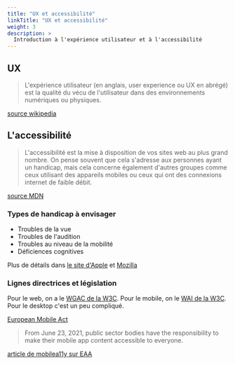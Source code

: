 ```yaml
---
title: "UX et accessibilité"
linkTitle: "UX et accessibilité"
weight: 3
description: >
  Introduction à l'expérience utilisateur et à l'accessibilité
---
```


## UX

> L'expérience utilisateur (en anglais, user experience ou UX en abrégé) est la qualité du vécu de l'utilisateur dans des environnements numériques ou physiques.

[source wikipedia](https://fr.wikipedia.org/wiki/Exp%C3%A9rience_utilisateur)

## L'accessibilité

> L'accessibilité est la mise à disposition de vos sites web au plus grand nombre. On pense souvent que cela s'adresse aux personnes ayant un handicap, mais cela concerne également d'autres groupes comme ceux utilisant des appareils mobiles ou ceux qui ont des connexions internet de faible débit.

[source MDN](https://developer.mozilla.org/en-US/docs/Learn/Accessibility/What_is_accessibility)

### Types de handicap à envisager

- Troubles de la vue
- Troubles de l'audition
- Troubles au niveau de la mobilité
- Déficiences cognitives

Plus de détails dans [le site d'Apple](https://developer.apple.com/accessibility/) et [Mozilla](https://developer.mozilla.org/fr/docs/Learn/Accessibility/What_is_accessibility#quel_genre_de_handicap_devons_nous_envisager)

### Lignes directrices et législation

Pour le web, on a le [WGAC de la W3C](https://www.w3.org/WAI/standards-guidelines/wcag/fr).
Pour le mobile, on le [WAI de la W3C](https://www.w3.org/WAI/standards-guidelines/mobile/).
Pour le desktop c'est un peu compliqué.

[European Mobile Act](https://ec.europa.eu/social/main.jsp?catId=1202#navItem-1)

> From June 23, 2021, public sector bodies have the responsibility to make their mobile app content accessible to everyone.

[article de mobilea11y sur EAA](https://mobilea11y.com/blog/european-accessibility-act/)
